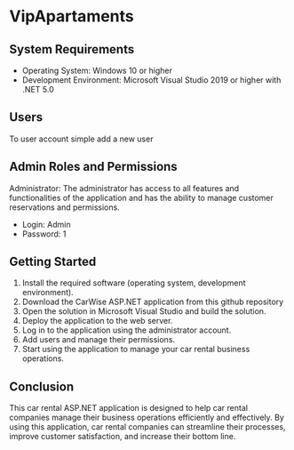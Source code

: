 # VipApartaments
## System Requirements

-   Operating System: Windows 10 or higher
-   Development Environment: Microsoft Visual Studio 2019 or higher with .NET 5.0

## Users
To user account simple add a new user

## Admin Roles and Permissions

Administrator: The administrator has access to all features and functionalities of the application and has the ability to manage customer reservations and permissions. 

-   Login: Admin
-   Password: 1

## Getting Started

1.  Install the required software (operating system, development environment).
2.  Download the CarWise ASP.NET application from this github repository
3.  Open the solution in Microsoft Visual Studio and build the solution.
4.  Deploy the application to the web server.
5.  Log in to the application using the administrator account.
6.  Add users and manage their permissions.
7.  Start using the application to manage your car rental business operations.



## Conclusion

This car rental ASP.NET application is designed to help car rental companies manage their business operations efficiently and effectively. By using this application, car rental companies can streamline their processes, improve customer satisfaction, and increase their bottom line.
